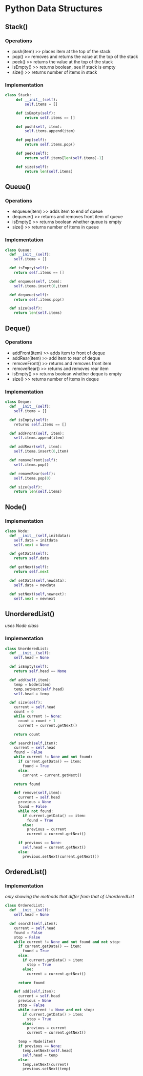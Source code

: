 # Python Data Structures

## Stack()

### Operations
* push(item) >> places item at the top of the stack
* pop() >> removes and returns the value at the top of the stack
* peek() >> returns the value at the top of the stack
* isEmpty() >> returns boolean, see if stack is empty
* size() >> returns number of items in stack

### Implementation
```python
class Stack:
     def __init__(self):
         self.items = []

     def isEmpty(self):
         return self.items == []

     def push(self, item):
         self.items.append(item)

     def pop(self):
         return self.items.pop()

     def peek(self):
         return self.items[len(self.items)-1]

     def size(self):
         return len(self.items)
```

## Queue()

### Operations
* enqueue(item) >>  adds item to end of queue
* dequeue() >> returns and removes front item of queue
* isEmpty() >> returns boolean whether queue is empty
* size() >> returns number of items in queue

### Implementation
```python
class Queue:
  def __init__(self):
    self.items = []

  def isEmpty(self):
    return self.items == []

  def enqueue(self, item):
    self.items.insert(0,item)

  def dequeue(self):
    return self.items.pop()

  def size(self):
    return len(self.items)
```

## Deque()

### Operations
* addFront(item) >> adds item to front of deque
* addRear(item) >> add item to rear of deque
* removeFront() >> returns and removes front item
* removeRear() >> returns and removes rear item
* isEmpty() >> returns boolean whether deque is empty
* size() >> returns number of items in deque

### Implementation
```python
class Deque:
  def __init__(self):
    self.items = []

  def isEmpty(self):
    returns self.items == []

  def addFront(self, item):
    self.items.append(item)

  def addRear(self, item):
    self.items.insert(0,item)

  def removeFront(self):
    self.items.pop()

  def removeRear(self):
    self.items.pop(0)

  def size(self):
    return len(self.items)
```

## Node()

### Implementation
```python
class Node:
  def __init__(self,initdata):
    self.data = initdata
    self.next = None

  def getData(self):
    return self.data

  def getNext(self):
    return self.next

  def setData(self,newdata):
    self.data = newdata

  def setNext(self,newnext):
    self.next = newnext
```

## UnorderedList()
*uses Node class*

### Implementation
```python
class UnorderedList:
  def __init__(self):
    self.head = None

  def isEmpty(self):
    return self.head == None

  def add(self,item):
    temp = Node(item)
    temp.setNext(self.head)
    self.head = temp

  def size(self):
    current = self.head
    count = 0
    while current != None:
      count = count + 1
      current = current.getNext()

    return count

  def search(self,item):
    current = self.head
    found = False
    while current != None and not found:
      if current.getData() == item:
        found = True
      else:
        current = current.getNext()

    return found

    def remove(self,item):
      current = self.head
      previous = None
      found = False
      while not found:
        if current.getData() == item:
          found = True
        else:
          previous = current
          current = current.getNext()

      if previous == None:
        self.head = current.getNext()
      else:
        previous.setNext(current.getNext())
```

## OrderedList()

### Implementation
*only showing the methods that differ from that of UnorderedList*

```python
class OrderedList:
  def __init__(self):
    self.head = None

  def search(self,item):
    current = self.head
    found = False
    stop = False
    while current != None and not found and not stop:
      if current.getData() == item:
        found = True
      else:
        if current.getData() > item:
          stop = True
        else:
          current = current.getNext()

      return found

    def add(self,item):
      current = self.head
      previous = None
      stop = False
      while current != None and not stop:
        if current.getData() > item:
          stop = True
        else:
          previous = current
          current = current.getNext()

      temp = Node(item)
      if previous == None:
        temp.setNext(self.head)
        self.head = temp
      else:
        temp.setNext(current)
        previous.setNext(temp)
```

